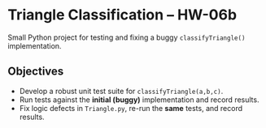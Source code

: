 # Triangle Classification – HW-06b

Small Python project for testing and fixing a buggy `classifyTriangle()` implementation.

## Objectives
- Develop a robust unit test suite for `classifyTriangle(a,b,c)`.
- Run tests against the **initial (buggy)** implementation and record results.
- Fix logic defects in `Triangle.py`, re-run the **same** tests, and record results.


